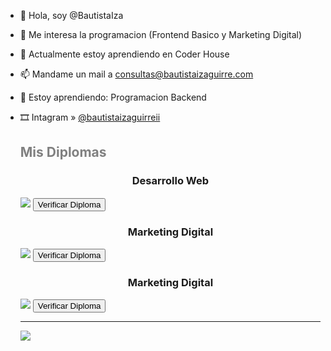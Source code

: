- 👋 Hola, soy @BautistaIza
- 👀 Me interesa la programacion (Frontend Basico y Marketing Digital)
- 🌱 Actualmente estoy aprendiendo en Coder House 
- 📫 Mandame un mail a consultas@bautistaizaguirre.com
- 🔮 Estoy aprendiendo: Programacion Backend
- 🎞 Intagram » <a href="https://www.instagram.com/bautistaizaguirreii/">@bautistaizaguirreii<a>

  <h2 style="color:gray">Mis Diplomas</h2>
  <h3 style="text-align:center">Desarrollo Web</h3>
  <img src="https://diplomas.bautistaizaguirre.com/desarrollo.png">
  <a target="_blank" href="https://www.coderhouse.com/certificados/60c7c0b918312b04bd204561"><button type="button" class="btn btn-outline-light boton">Verificar Diploma</button></a>
  <br>
  <h3 style="text-align:center">Marketing Digital</h3>
  <img src="https://diplomas.bautistaizaguirre.com/marketing.png">
  <a target="_blank" href="https://www.coderhouse.com/certificados/6135eea77ed2bd001184de67"><button type="button" class="btn btn-outline-light boton">Verificar Diploma</button></a>
  <br>
  <h3 style="text-align:center">Marketing Digital</h3>
  <img src="https://i.imgur.com/ZAJI0Jg.png">
  <a target="_blank" href="https://www.coderhouse.com/certificados/6213a01a122ffb00702303a5"><button type="button" class="btn btn-outline-light boton">Verificar Diploma</button></a>
  <hr>
  <img src="https://c.tenor.com/hkEk2W7w1GgAAAAi/minecraft.gif">
